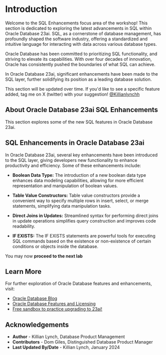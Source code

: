 # Introduction

Welcome to the SQL Enhancements focus area of the workshop! This section is dedicated to exploring the latest advancements in SQL within Oracle Database 23ai. SQL, as a cornerstone of database management, has profoundly shaped the software industry, offering a standardized and intuitive language for interacting with data across various database types.

Oracle Database has been committed to prioritizing SQL functionality, and striving to elevate its capabilities. With over four decades of innovation, Oracle has consistently pushed the boundaries of what SQL can achieve.

In Oracle Database 23ai, significant enhancements have been made to the SQL layer, further solidifying its position as a leading database solution.

This section will be updated over time. If you'd like to see a specific feature added, tag me on X (twitter) with your suggestion! [@Killianlynchh](https://twitter.com/Killianlynchh)

## About Oracle Database 23ai SQL Enhancements

This section explores some of the new SQL features in Oracle Database 23ai.


## SQL Enhancements in Oracle Database 23ai

In Oracle Database 23ai, several key enhancements have been introduced to the SQL layer, giving developers new functionality to enhance productivity and efficiency. Some of these enhancements include:
  
- **Boolean Data Type:** The introduction of a new boolean data type enhances data modeling capabilities, allowing for more efficient representation and manipulation of boolean values.

- **Table Value Constructors:** Table value constructors provide a convenient way to specify multiple rows in insert, select, or merge statements, simplifying data manipulation tasks.

- **Direct Joins in Updates:** Streamlined syntax for performing direct joins in update operations simplifies query construction and improves code readability.
  
- **IF EXISTS:** The IF EXISTS statements are powerful tools for executing SQL commands based on the existence or non-existence of certain conditions or objects inside the database.

You may now **proceed to the next lab** 

## Learn More

For further exploration of Oracle Database features and enhancements, visit:

- [Oracle Database Blog](http://blogs.oracle.com/database)
- [Oracle Database Features and Licensing](https://apex.oracle.com/database-features/)
- [Free sandbox to practice upgrading to 23ai!](https://livelabs.oracle.com/pls/apex/dbpm/r/livelabs/view-workshop?wid=3943)

## Acknowledgements
* **Author** - Killian Lynch, Database Product Management
* **Contributors** - Dom Giles, Distinguished Database Product Manager
* **Last Updated By/Date** - Killian Lynch, January 2024